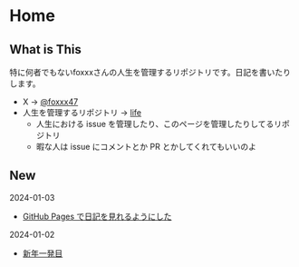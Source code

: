 # Home

## What is This

特に何者でもないfoxxxさんの人生を管理するリポジトリです。日記を書いたりします。

- X -> [@foxxx47](https://twitter.com/foxxx_47)
- 人生を管理するリポジトリ -> [life](https://github.com/foxxx-47/life)
  - 人生における issue を管理したり、このページを管理したりしてるリポジトリ
  - 暇な人は issue にコメントとか PR とかしてくれてもいいのよ


## New

2024-01-03
- [GitHub Pages で日記を見れるようにした](https://foxxx-47.github.io/life/daily/2024/20240103)

2024-01-02
- [新年一発目](https://foxxx-47.github.io/life/daily/2024/20240102)
